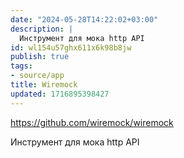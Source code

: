 ```yaml
---
date: "2024-05-28T14:22:02+03:00"
description: |
  Инструмент для мока http API
id: wl154u57ghx611x6k98b8jw
publish: true
tags:
- source/app
title: Wiremock
updated: 1716895398427
---
```


<https://github.com/wiremock/wiremock>

Инструмент для мока http API
